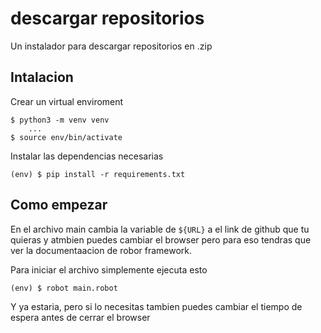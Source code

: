 # descargar repositorios
 Un instalador para descargar repositorios en .zip

## Intalacion

Crear un virtual enviroment

```
$ python3 -m venv venv
    ...
$ source env/bin/activate
```

Instalar las dependencias necesarias

```
(env) $ pip install -r requirements.txt
```

## Como empezar

En el archivo main cambia la variable de `${URL}` a el link de github que tu quieras y atmbien puedes cambiar el browser pero para eso tendras que ver la documentaacion de robor framework.

Para iniciar el archivo simplemente ejecuta esto

```
(env) $ robot main.robot
```

Y ya estaria, pero si lo necesitas tambien puedes cambiar el tiempo de espera antes de cerrar el browser